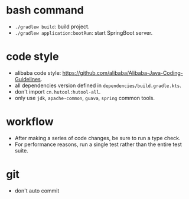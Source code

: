 # bash command
- `./gradlew build`: build project.
- `./gradlew application:bootRun`: start SpringBoot server.  

# code style
- alibaba code style: https://github.com/alibaba/Alibaba-Java-Coding-Guidelines.
- all dependencies version defined in `dependencies/build.gradle.kts`.
- don't import `cn.hutool:hutool-all`.
- only use `jdk`, `apache-common`, `guava`, `spring` common tools.

# workflow
- After making a series of code changes, be sure to run a type check.
- For performance reasons, run a single test rather than the entire test suite.

# git
- don't auto commit 
